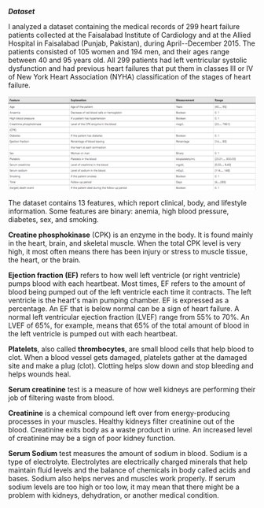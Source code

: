 ***Dataset***

I analyzed a dataset containing the medical records of 299 heart failure patients collected at the Faisalabad Institute of Cardiology and at the Allied Hospital in Faisalabad (Punjab, Pakistan), during April--December 2015. The patients consisted of 105 women and 194 men, and their ages range between 40 and 95 years old. All 299 patients had left ventricular systolic dysfunction and had previous heart failures that put them in classes III or IV of New York Heart Association (NYHA) classification of the stages of heart failure.

![Dataset](/Images/image4.png)

The dataset contains 13 features, which report clinical, body, and lifestyle information. Some features are binary: anemia, high blood pressure, diabetes, sex, and smoking.

**Creatine phosphokinase** (CPK) is an enzyme in the body. It is found mainly in the heart, brain, and skeletal muscle. When the total CPK level is very high, it most often means there has been injury or stress to muscle tissue, the heart, or the brain.

**Ejection fraction (EF)** refers to how well left ventricle (or right ventricle) pumps blood with each heartbeat. Most times, EF refers to the amount of blood being pumped out of the left ventricle each time it contracts. The left ventricle is the heart\'s main pumping chamber. EF is expressed as a percentage. An EF that is below normal can be a sign of heart failure. A normal left ventricular ejection fraction (LVEF) range from 55% to 70%. An LVEF of 65%, for example, means that 65% of the total amount of blood in the left ventricle is pumped out with each heartbeat.

**Platelets**, also called **thrombocytes**, are small blood cells that help blood to clot. When a blood vessel gets damaged, platelets gather at the damaged site and make a plug (clot). Clotting helps slow down and stop bleeding and helps wounds heal.

**Serum creatinine** test is a measure of how well kidneys are performing their job of filtering waste from blood.

**Creatinine** is a chemical compound left over from energy-producing processes in your muscles. Healthy kidneys filter creatinine out of the blood. Creatinine exits body as a waste product in urine. An increased level of creatinine may be a sign of poor kidney function.

**Serum Sodium** test measures the amount of sodium in blood. Sodium is a type of electrolyte. Electrolytes are electrically charged minerals that help maintain fluid levels and the balance of chemicals in body called acids and bases. Sodium also helps nerves and muscles work properly. If serum sodium levels are too high or too low, it may mean that there might be a problem with kidneys, dehydration, or another medical condition.

